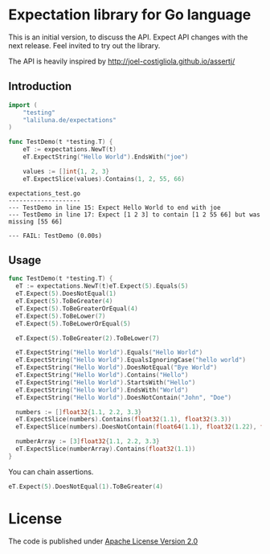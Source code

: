 # Expectation library for Go language

This is an initial version, to discuss the API. Expect API changes with the next release. Feel invited to try out the library.

The API is heavily inspired by http://joel-costigliola.github.io/assertj/

## Introduction

```go
import (
	"testing"
	"laliluna.de/expectations"
)

func TestDemo(t *testing.T) {
	eT := expectations.NewT(t)
	eT.ExpectString("Hello World").EndsWith("joe")

	values := []int{1, 2, 3}
	eT.ExpectSlice(values).Contains(1, 2, 55, 66)
```

```
expectations_test.go
--------------------
--- TestDemo in line 15: Expect Hello World to end with joe
--- TestDemo in line 17: Expect [1 2 3] to contain [1 2 55 66] but was missing [55 66]

--- FAIL: TestDemo (0.00s)
```

## Usage

```go
func TestDemo(t *testing.T) {
  eT := expectations.NewT(t)eT.Expect(5).Equals(5)
  eT.Expect(5).DoesNotEqual(1)
  eT.Expect(5).ToBeGreater(4)
  eT.Expect(5).ToBeGreaterOrEqual(4)
  eT.Expect(5).ToBeLower(7)
  eT.Expect(5).ToBeLowerOrEqual(5)

  eT.Expect(5).ToBeGreater(2).ToBeLower(7)

  eT.ExpectString("Hello World").Equals("Hello World")
  eT.ExpectString("Hello World").EqualsIgnoringCase("hello world")
  eT.ExpectString("Hello World").DoesNotEqual("Bye World")
  eT.ExpectString("Hello World").Contains("Hello")
  eT.ExpectString("Hello World").StartsWith("Hello")
  eT.ExpectString("Hello World").EndsWith("World")
  eT.ExpectString("Hello World").DoesNotContain("John", "Doe")

  numbers := []float32{1.1, 2.2, 3.3}
  eT.ExpectSlice(numbers).Contains(float32(1.1), float32(3.3))
  eT.ExpectSlice(numbers).DoesNotContain(float64(1.1), float32(1.22), float32(3.22))

  numberArray := [3]float32{1.1, 2.2, 3.3}
  eT.ExpectSlice(numberArray).Contains(float32(1.1))
}
```

You can chain assertions.

```go
eT.Expect(5).DoesNotEqual(1).ToBeGreater(4)
```

# License

The code is published under [Apache License Version 2.0](LICENSE)
